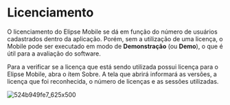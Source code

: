 # Licenciamento

O licenciamento do Elipse Mobile se dá em função do número de usuários cadastrados dentro da aplicação. Porém, sem a utilização de uma licença, o Mobile pode ser executado em modo de **Demonstração** (ou **Demo**), o que é útil para a avaliação do software.

Para a verificar se a licença que está sendo utilizada possui licença para o Elipse Mobile, abra o ítem Sobre. A tela que abrirá informará as versões, a licença que foi reconhecida, o número de licenças e as sessões utilizadas.

![524b949fe7_625x500](https://cloud.githubusercontent.com/assets/26389485/23911590/0f32a516-08bc-11e7-98dd-8b24da78abe6.png)
